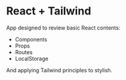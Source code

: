 # React + Tailwind

App designed to review basic React contents:
- Components
- Props
- Routes
- LocalStorage

And applying Tailwind principles to stylish.